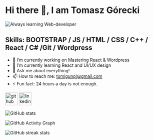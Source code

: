 # Hi there 👋, I am Tomasz Górecki
![Always learning  Web-developer](https://i.imgur.com/uMBsx6C.png)
## Skills: BOOTSTRAP / JS / HTML / CSS / C++ / React / C# /Git / Wordpress

- 🔭 I’m currently working on Mastering React & Wordpress
- 🌱 I’m currently learning React and UI/UX design 
- 💬 Ask me about everything! 
- 📫 How to reach me: tomigunpl@gmail.com
- ⚡ Fun fact: 24 hours a day is not enough. 


[<img src='https://cdn.jsdelivr.net/npm/simple-icons@3.0.1/icons/github.svg' alt='github' height='40'>](https://github.com/TomaszGorecki1)  [<img src='https://cdn.jsdelivr.net/npm/simple-icons@3.0.1/icons/linkedin.svg' alt='linkedin' height='40'>](https://www.linkedin.com/in/https://www.linkedin.com/in/tomasz-g%C3%B3recki-66969a22a//)  

![GitHub stats](https://github-readme-stats.vercel.app/api?username=TomaszGorecki1&show_icons=true&count_private=true)  

![GitHub Activity Graph](https://activity-graph.herokuapp.com/graph?username=TomaszGorecki1)  

![GitHub streak stats](https://github-readme-streak-stats.herokuapp.com/?user=TomaszGorecki1)  

